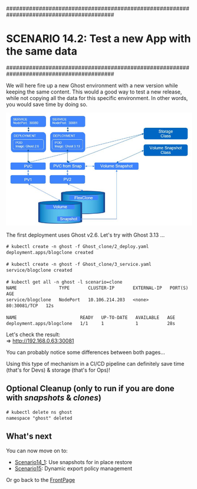 #########################################################################################
# SCENARIO 14.2: Test a new App with the same data
#########################################################################################

We will here fire up a new Ghost environment with a new version while keeping the same content. This would a good way to test a new release, while not copying all the data for this specific environment. In other words, you would save time by doing so.  

![Scenario14_2](Images/scenario14_2.jpg "Scenario14_2")

The first deployment uses Ghost v2.6. Let's try with Ghost 3.13 ...
```
# kubectl create -n ghost -f Ghost_clone/2_deploy.yaml
deployment.apps/blogclone created

# kubectl create -n ghost -f Ghost_clone/3_service.yaml
service/blogclone created

# kubectl get all -n ghost -l scenario=clone
NAME                TYPE       CLUSTER-IP       EXTERNAL-IP   PORT(S)        AGE
service/blogclone   NodePort   10.106.214.203   <none>        80:30081/TCP   12s

NAME                        READY   UP-TO-DATE   AVAILABLE   AGE
deployment.apps/blogclone   1/1     1            1           28s
```
Let's check the result:  
=> http://192.168.0.63:30081

You can probably notice some differences between both pages...  

Using this type of mechanism in a CI/CD pipeline can definitely save time (that's for Devs) & storage (that's for Ops)!


## Optional Cleanup (only to run if you are done with *snapshots* & *clones*)

```
# kubectl delete ns ghost
namespace "ghost" deleted
```

## What's next

You can now move on to:    
- [Scenario14_1](../1_In_Place_Restore): Use snapshots for in place restore
- [Scenario15](../../Scenario15): Dynamic export policy management  

Or go back to the [FrontPage](https://github.com/YvosOnTheHub/LabNetApp)
